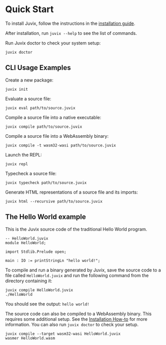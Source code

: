 # Quick Start

To install Juvix, follow the instructions in the [installation
guide](./installing.md).

After installation, run `juvix --help` to see the list of commands.

Run Juvix doctor to check your system setup:

```shell
juvix doctor
```

## CLI Usage Examples

Create a new package:

```shell
juvix init
```

Evaluate a source file:

```shell
juvix eval path/to/source.juvix
```

Compile a source file into a native executable:

```shell
juvix compile path/to/source.juvix
```

Compile a source file into a WebAssembly binary:

```shell
juvix compile -t wasm32-wasi path/to/source.juvix
```

Launch the REPL:

```shell
juvix repl
```

Typecheck a source file:

```shell
juvix typecheck path/to/source.juvix
```

Generate HTML representations of a source file and its imports:

```shell
juvix html --recursive path/to/source.juvix
```

## The Hello World example

This is the Juvix source code of the traditional Hello World program.

```juvix
-- HelloWorld.juvix
module HelloWorld;

import Stdlib.Prelude open;

main : IO := printStringLn "hello world!";
```

To compile and run a binary generated by Juvix, save the source code to
a file called `HelloWorld.juvix` and run the following command from the
directory containing it:

```shell
juvix compile HelloWorld.juvix
./HelloWorld
```

You should see the output: `hello world!`

The source code can also be compiled to a WebAssembly binary. This
requires some additional setup. See the [Installation
How-to](./installing.md) for more
information. You can also run `juvix doctor` to check your setup.

```shell
juvix compile --target wasm32-wasi HelloWorld.juvix
wasmer HelloWorld.wasm
```
